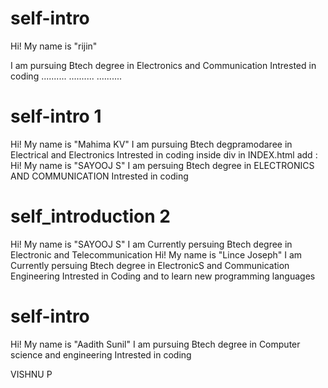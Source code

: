 


# self-intro
Hi! My name is "rijin"


I am pursuing Btech degree in  Electronics and Communication
Intrested in coding
..........
..........
..........
# self-intro 1
Hi! My name is "Mahima KV"
I am pursuing Btech degpramodaree in Electrical and Electronics
Intrested in coding
inside div in INDEX.html add :
Hi! My name is "SAYOOJ S"
I am persuing Btech degree in ELECTRONICS AND COMMUNICATION
Intrested in coding

# self_introduction 2
Hi! My name is "SAYOOJ S"
I am Currently persuing Btech degree in Electronic and Telecommunication
Hi! My name is "Lince Joseph"
I am Currently persuing Btech degree in ElectronicS and Communication Engineering
Intrested in Coding and to learn new programming languages

# self-intro
Hi! My name is "Aadith Sunil"
I am pursuing Btech degree in  Computer science and engineering
Intrested in coding

VISHNU P
